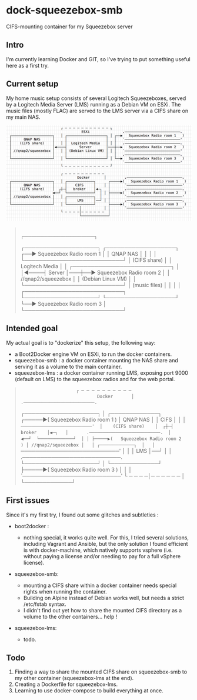 # dock-squeezebox-smb

CIFS-mounting container for my Squeezebox server

## Intro

I'm currently learning Docker and GIT, so I've trying to put something useful here as a first try.

## Current setup

My home music setup consists of several Logitech Squeezeboxes, served by a Logitech Media Server (LMS) running as a Debian VM on ESXi. The music files (mostly FLAC) are served to the LMS server via a CIFS share on my main NAS.


![](schematics.png)

>                                                       ┌───────────────────────────┐
> ┌────────────────────┐     ┌───────────────────┐   ┌──▶  Squeezebox Radio room 1  │
> │      QNAP NAS      │     │                   │   │  └───────────────────────────┘ 
> │    (CIFS share)    │     │  Logitech Media   │   │  ┌───────────────────────────┐
> │                    │◀────┤      Server       │───┼──▶  Squeezebox Radio room 2  │
> │ //qnap2/squeezebox │     │ (Debian Linux VM) │   │  └───────────────────────────┘ 
> │   (music files)    │     │                   │   │  ┌───────────────────────────┐
> └────────────────────┘     └───────────────────┘   └──▶  Squeezebox Radio room 3  │
>                                                       └───────────────────────────┘ 

## Intended goal

My actual goal is to "dockerize" this setup, the following way: 

* a Boot2Docker engine VM on ESXi, to run the docker containers.
* squeezebox-smb : a docker container mounting the NAS share and serving it as a volume to the main container.
* squeezebox-lms : a docker container running LMS, exposing port 9000 (default on LMS) to the squeezebox radios and for the web portal.

>
>                          ┌ ─ ─ ─ ─ ─ ─ ─ ─ ─ ─                                        
>                                  Docker       │         .───────────────────────────. 
> ┌────────────────────┐   │ ┌─────────────┐      ┌─────▶(   Squeezebox Radio room 1   )
> │      QNAP NAS      │     │    CIFS     │    │ │       `───────────────────────────' 
> │    (CIFS share)    │  ┌┼─┤   broker    │◀─┐   │       .───────────────────────────. 
> │                    ◀──┘  └─────────────┘  │ │ ├─────▶(   Squeezebox Radio room 2   )
> │ //qnap2/squeezebox │   │ ┌─────────────┐  │   │       `───────────────────────────' 
> │                    │     │     LMS     │──┘ │ │       .───────────────────────────. 
> └────────────────────┘   │ └─────────────┘      ├─────▶(   Squeezebox Radio room 3   )
>                                   │           │ │       `───────────────────────────' 
>                          └ ─ ─ ─ ─│─ ─ ─ ─ ─ ─  │                                     
>                                   └─────────────┘                                     


## First issues

Since it's my first try, I found out some glitches and subtleties :

* boot2docker :
  - nothing special, it works quite well. For this, I tried several solutions, including Vagrant and Ansible, but the only solution I found efficient is with docker-machine, which natively supports vsphere (i.e. without paying a license and/or needing to pay for a full vSphere license).

* squeezebox-smb:
  - mounting a CIFS share within a docker container needs special rights when running the container.
  - Building on Alpine instead of Debian works well, but needs a strict /etc/fstab syntax.
  - I didn't find out yet how to share the mounted CIFS directory as a volume to the other containers... help !

* squeezebox-lms:
  - todo.

## Todo

1. Finding a way to share the mounted CIFS share on squeezebox-smb to my other container (squeezebox-lms at the end).
2. Creating a Dockerfile for squeezebox-lms.
3. Learning to use docker-compose to build everything at once.
